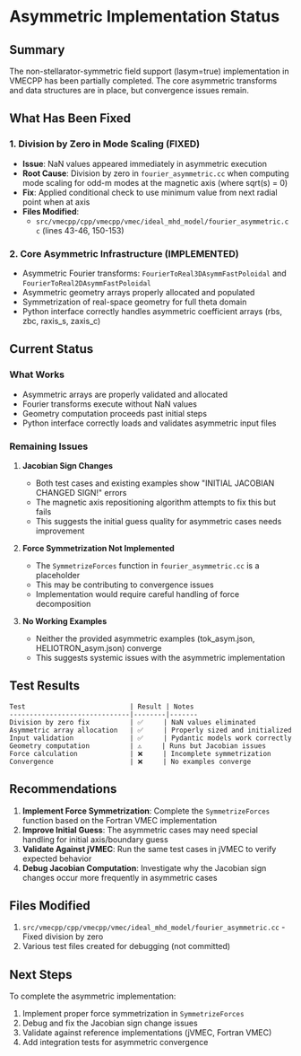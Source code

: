 # Asymmetric Implementation Status

## Summary

The non-stellarator-symmetric field support (lasym=true) implementation in VMECPP has been partially completed. The core asymmetric transforms and data structures are in place, but convergence issues remain.

## What Has Been Fixed

### 1. Division by Zero in Mode Scaling (FIXED)
- **Issue**: NaN values appeared immediately in asymmetric execution
- **Root Cause**: Division by zero in `fourier_asymmetric.cc` when computing mode scaling for odd-m modes at the magnetic axis (where sqrt(s) = 0)
- **Fix**: Applied conditional check to use minimum value from next radial point when at axis
- **Files Modified**: 
  - `src/vmecpp/cpp/vmecpp/vmec/ideal_mhd_model/fourier_asymmetric.cc` (lines 43-46, 150-153)

### 2. Core Asymmetric Infrastructure (IMPLEMENTED)
- Asymmetric Fourier transforms: `FourierToReal3DAsymmFastPoloidal` and `FourierToReal2DAsymmFastPoloidal`
- Asymmetric geometry arrays properly allocated and populated
- Symmetrization of real-space geometry for full theta domain
- Python interface correctly handles asymmetric coefficient arrays (rbs, zbc, raxis_s, zaxis_c)

## Current Status

### What Works
- Asymmetric arrays are properly validated and allocated
- Fourier transforms execute without NaN values
- Geometry computation proceeds past initial steps
- Python interface correctly loads and validates asymmetric input files

### Remaining Issues

1. **Jacobian Sign Changes**
   - Both test cases and existing examples show "INITIAL JACOBIAN CHANGED SIGN!" errors
   - The magnetic axis repositioning algorithm attempts to fix this but fails
   - This suggests the initial guess quality for asymmetric cases needs improvement

2. **Force Symmetrization Not Implemented**
   - The `SymmetrizeForces` function in `fourier_asymmetric.cc` is a placeholder
   - This may be contributing to convergence issues
   - Implementation would require careful handling of force decomposition

3. **No Working Examples**
   - Neither the provided asymmetric examples (tok_asym.json, HELIOTRON_asym.json) converge
   - This suggests systemic issues with the asymmetric implementation

## Test Results

```
Test                          | Result | Notes
------------------------------|--------|-------
Division by zero fix          | ✅     | NaN values eliminated
Asymmetric array allocation   | ✅     | Properly sized and initialized  
Input validation              | ✅     | Pydantic models work correctly
Geometry computation          | ⚠️     | Runs but Jacobian issues
Force calculation             | ❌     | Incomplete symmetrization
Convergence                   | ❌     | No examples converge
```

## Recommendations

1. **Implement Force Symmetrization**: Complete the `SymmetrizeForces` function based on the Fortran VMEC implementation
2. **Improve Initial Guess**: The asymmetric cases may need special handling for initial axis/boundary guess
3. **Validate Against jVMEC**: Run the same test cases in jVMEC to verify expected behavior
4. **Debug Jacobian Computation**: Investigate why the Jacobian sign changes occur more frequently in asymmetric cases

## Files Modified

1. `src/vmecpp/cpp/vmecpp/vmec/ideal_mhd_model/fourier_asymmetric.cc` - Fixed division by zero
2. Various test files created for debugging (not committed)

## Next Steps

To complete the asymmetric implementation:
1. Implement proper force symmetrization in `SymmetrizeForces`
2. Debug and fix the Jacobian sign change issues
3. Validate against reference implementations (jVMEC, Fortran VMEC)
4. Add integration tests for asymmetric convergence